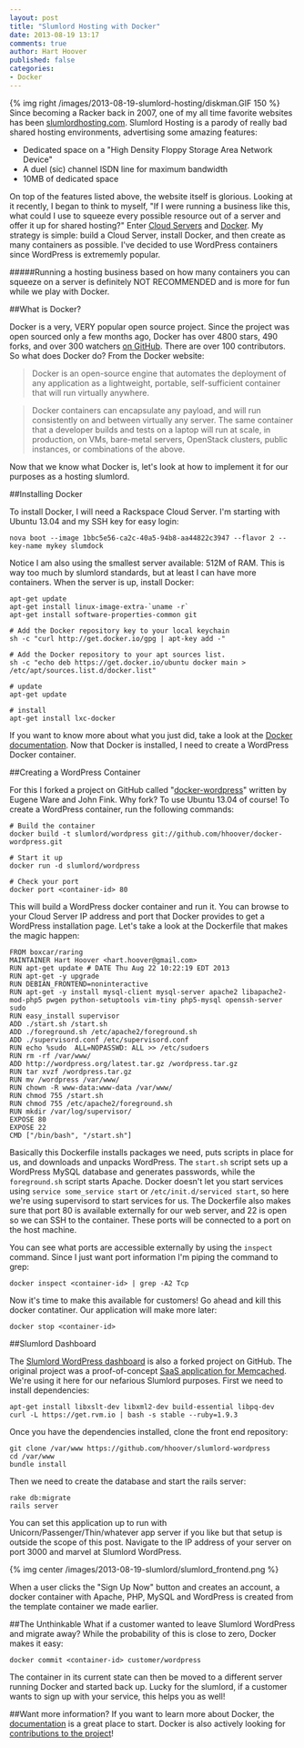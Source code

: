 ```yaml
---
layout: post
title: "Slumlord Hosting with Docker"
date: 2013-08-19 13:17
comments: true
author: Hart Hoover
published: false
categories: 
- Docker
---
```

{% img right /images/2013-08-19-slumlord-hosting/diskman.GIF 150 %}
Since becoming a Racker back in 2007, one of my all time favorite websites has been [slumlordhosting.com][1]. Slumlord Hosting is a parody of really bad shared hosting environments, advertising some amazing features:

* Dedicated space on a "High Density Floppy Storage Area Network Device"
* A duel (sic) channel ISDN line for maximum bandwidth
* 10MB of dedicated space

On top of the features listed above, the website itself is glorious. Looking at it recently, I began to think to myself, "If I were running a business like this, what could I use to squeeze every possible resource out of a server and offer it up for shared hosting?" Enter [Cloud Servers][2] and [Docker][3]. My strategy is simple: build a Cloud Server, install Docker, and then create as many containers as possible. I've decided to use WordPress containers since WordPress is extrememly popular.

#####Running a hosting business based on how many containers you can squeeze on a server is definitely NOT RECOMMENDED and is more for fun while we play with Docker.<!--More-->

##What is Docker?

Docker is a very, VERY popular open source project. Since the project was open sourced only a few months ago, Docker has over 4800 stars, 490 forks, and over 300 watchers [on GitHub][9]. There are over 100 contributors. So what does Docker do? From the Docker website:

>Docker is an open-source engine that automates the deployment of any application as a lightweight, portable, self-sufficient container that will run virtually anywhere.

> Docker containers can encapsulate any payload, and will run consistently on and between virtually any server. The same container that a developer builds and tests on a laptop will run at scale, in production, on VMs, bare-metal servers, OpenStack clusters, public instances, or combinations of the above.

Now that we know what Docker is, let's look at how to implement it for our purposes as a hosting slumlord. 

##Installing Docker

To install Docker, I will need a Rackspace Cloud Server. I'm starting with Ubuntu 13.04 and my SSH key for easy login:

```
nova boot --image 1bbc5e56-ca2c-40a5-94b8-aa44822c3947 --flavor 2 --key-name mykey slumdock
```

Notice I am also using the smallest server available: 512M of RAM. This is way too much by slumlord standards, but at least I can have more containers. When the server is up, install Docker:

```
apt-get update
apt-get install linux-image-extra-`uname -r`
apt-get install software-properties-common git

# Add the Docker repository key to your local keychain
sh -c "curl http://get.docker.io/gpg | apt-key add -"

# Add the Docker repository to your apt sources list.
sh -c "echo deb https://get.docker.io/ubuntu docker main > /etc/apt/sources.list.d/docker.list"

# update
apt-get update

# install
apt-get install lxc-docker
```

If you want to know more about what you just did, take a look at the [Docker documentation][4]. Now that Docker is installed, I need to create a WordPress Docker container.

##Creating a WordPress Container

For this I forked a project on GitHub called "[docker-wordpress][5]" written by Eugene Ware and John Fink. Why fork? To use Ubuntu 13.04 of course! To create a WordPress container, run the following commands:

```
# Build the container
docker build -t slumlord/wordpress git://github.com/hhoover/docker-wordpress.git

# Start it up
docker run -d slumlord/wordpress

# Check your port
docker port <container-id> 80
```

This will build a WordPress docker container and run it. You can browse to your Cloud Server IP address and port that Docker provides to get a WordPress installation page. Let's take a look at the Dockerfile that makes the magic happen:

```
FROM boxcar/raring
MAINTAINER Hart Hoover <hart.hoover@gmail.com>
RUN apt-get update # DATE Thu Aug 22 10:22:19 EDT 2013
RUN apt-get -y upgrade
RUN DEBIAN_FRONTEND=noninteractive
RUN apt-get -y install mysql-client mysql-server apache2 libapache2-mod-php5 pwgen python-setuptools vim-tiny php5-mysql openssh-server sudo
RUN easy_install supervisor
ADD ./start.sh /start.sh
ADD ./foreground.sh /etc/apache2/foreground.sh
ADD ./supervisord.conf /etc/supervisord.conf
RUN echo %sudo	ALL=NOPASSWD: ALL >> /etc/sudoers
RUN rm -rf /var/www/
ADD http://wordpress.org/latest.tar.gz /wordpress.tar.gz
RUN tar xvzf /wordpress.tar.gz 
RUN mv /wordpress /var/www/
RUN chown -R www-data:www-data /var/www/
RUN chmod 755 /start.sh
RUN chmod 755 /etc/apache2/foreground.sh
RUN mkdir /var/log/supervisor/
EXPOSE 80
EXPOSE 22
CMD ["/bin/bash", "/start.sh"]
```

Basically this Dockerfile installs packages we need, puts scripts in place for us, and downloads and unpacks WordPress. The `start.sh` script sets up a WordPress MySQL database and generates passwords, while the `foreground.sh` script starts Apache. Docker doesn't let you start services using `service some_service start` or `/etc/init.d/serviced start`, so here we're using supervisord to start services for us. The Dockerfile also makes sure that port 80 is available externally for our web server, and 22 is open so we can SSH to the container. These ports will be connected to a port on the host machine.

You can see what ports are accessible externally by using the `inspect` command. Since I just want port information I'm piping the command to grep:

```
docker inspect <container-id> | grep -A2 Tcp
```

Now it's time to make this available for customers! Go ahead and kill this docker contatiner. Our application will make more later:

```
docker stop <container-id>
```

##Slumlord Dashboard

The [Slumlord WordPress dashboard][6] is also a forked project on GitHub. The original project was a proof-of-concept [SaaS application for Memcached][7]. We're using it here for our nefarious Slumlord purposes. First we need to install dependencies:

```
apt-get install libxslt-dev libxml2-dev build-essential libpq-dev
curl -L https://get.rvm.io | bash -s stable --ruby=1.9.3
```

Once you have the dependencies installed, clone the front end repository:

```
git clone /var/www https://github.com/hhoover/slumlord-wordpress
cd /var/www
bundle install
```

Then we need to create the database and start the rails server:

```
rake db:migrate
rails server
```

You can set this application up to run with Unicorn/Passenger/Thin/whatever app server if you like but that setup is outside the scope of this post. Navigate to the IP address of your server on port 3000 and marvel at Slumlord WordPress.

{% img center /images/2013-08-19-slumlord/slumlord_frontend.png %}

When a user clicks the "Sign Up Now" button and creates an account, a docker container with Apache, PHP, MySQL and WordPress is created from the template container we made earlier.

##The Unthinkable
What if a customer wanted to leave Slumlord WordPress and migrate away? While the probability of this is close to zero, Docker makes it easy:

```
docker commit <container-id> customer/wordpress
```

The container in its current state can then be moved to a different server running Docker and started back up. Lucky for the slumlord, if a customer wants to sign up with your service, this helps you as well!

##Want more information?
If you want to learn more about Docker, the [documentation][8] is a great place to start. Docker is also actively looking for [contributions to the project][9]!

[1]: http://slumlordhosting.com
[2]: http://www.rackspace.com/cloud/servers/
[3]: http://docker.io
[4]: http://docs.docker.io/en/latest/installation/ubuntulinux/#ubuntu-raring
[5]: https://github.com/eugeneware/docker-wordpress-nginx
[6]: https://github.com/hhoover/slumlord-wordpress
[7]: https://github.com/jbarbier/SaaS_Memcached
[8]: http://docs.docker.io/en/latest/
[9]: https://github.com/dotcloud/docker